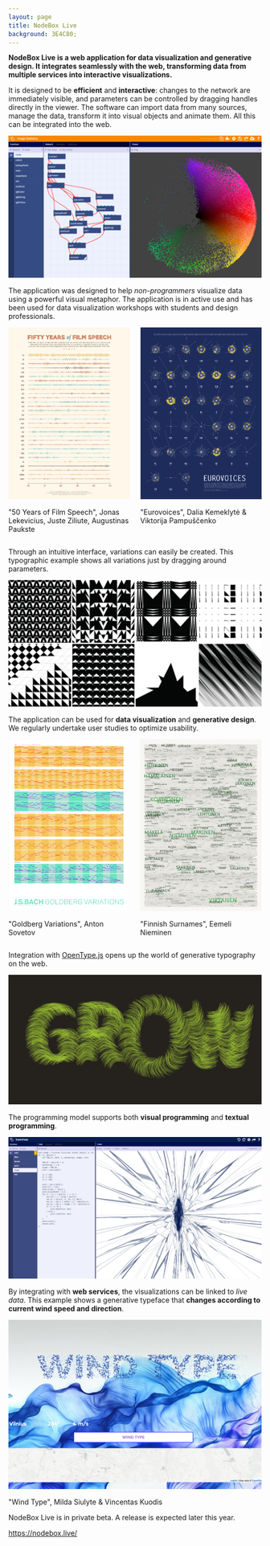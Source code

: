 ```yaml
---
layout: page
title: NodeBox Live
background: 3E4C80;
---
```

**NodeBox Live is a web application for data visualization and generative design. It integrates seamlessly with the web, transforming data from multiple services into interactive visualizations.**

It is designed to be <strong>efficient</strong> and <strong>interactive</strong>: changes to the network are immediately visible, and parameters can be controlled by dragging handles directly in the viewer. The software can import data from many sources, manage the data, transform it into visual objects and animate them. All this can be integrated into the web.

<img src="/media/projects/nbl-screenshot.jpg" alt="NodeBox Live Screenshot">

The application was designed to help *non-programmers* visualize data using a powerful visual metaphor. The application is in active use and has been used for data visualization workshops with students and design professionals.

<div class="two columns">
  <div class="column">
    <img src="/media/projects/nb3-film-speech.png" alt="50 years of film speech">
    <p class="caption">"50 Years of Film Speech", Jonas Lekevicius, Juste Ziliute, Augustinas Paukste</p>
  </div>
  <div class="column">
    <img src="/media/projects/nb3-eurovoices.png" alt="Eurovoices">
    <p class="caption">"Eurovoices", Dalia Kemeklytė &amp; Viktorija Pampuščenko</p>
  </div>
</div>

Through an intuitive interface, variations can easily be created. This typographic example shows all variations just by dragging around parameters.

<img src="/media/projects/nbl-variations.jpg" alt="">

The application can be used for **data visualization** and **generative design**. We regularly undertake user studies to optimize usability.

<div class="two columns">
  <div class="column">
    <img src="/media/projects/nbl-goldberg.png" alt="Goldberg Variations">
    <p class="caption">"Goldberg Variations", Anton Sovetov</p>
  </div>
  <div class="column">
    <img src="/media/projects/nbl-surnames.jpg" alt="Finnish Surnames">
    <p class="caption">"Finnish Surnames", Eemeli Nieminen</p>
  </div>
</div>

Integration with <a href="/projects/opentype-js/">OpenType.js</a> opens up the world of generative typography on the web.

<img src="/media/projects/nbl-grow.jpg" alt="Grow">

The programming model supports both **visual programming** and **textual programming**.

<img src="/media/projects/nbl-supershape.jpg" alt="NodeBox Live Supershape example">

By integrating with **web services**, the visualizations can be linked to *live data*. This example shows a generative typeface that **changes according to current wind speed and direction**.

<img src="/media/projects/nbl-wind-type.jpg" alt="">
<p class="caption">"Wind Type", Milda Siulyte &amp; Vincentas Kuodis</p>


NodeBox Live is in private beta. A release is expected later this year.

<https://nodebox.live/>

